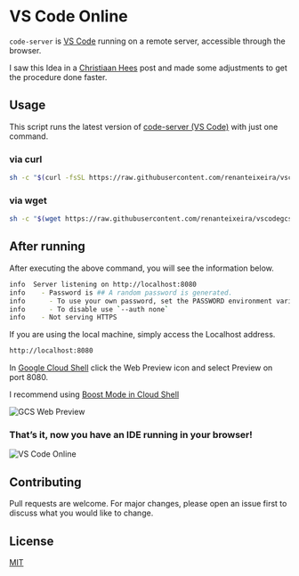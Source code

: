 # VS Code Online

```code-server``` is [VS Code](https://github.com/Microsoft/vscode) running on a remote server, accessible through the browser.

I saw this Idea in a [Christiaan Hees](https://medium.com/google-cloud/how-to-run-visual-studio-code-in-google-cloud-shell-354d125d5748) post and made some adjustments to get the procedure done faster.

## Usage

This script runs the latest version of [code-server (VS Code)](https://github.com/cdr/code-server) with just one command.

### via curl
```bash
sh -c "$(curl -fsSL https://raw.githubusercontent.com/renanteixeira/vscodegcs/master/codeserver.sh)"
```

### via wget
```bash
sh -c "$(wget https://raw.githubusercontent.com/renanteixeira/vscodegcs/master/codeserver.shh -O -)"
```

## After running

After executing the above command, you will see the information below.


```bash
info  Server listening on http://localhost:8080
info    - Password is ## A random password is generated.
info      - To use your own password, set the PASSWORD environment variable
info      - To disable use `--auth none`
info    - Not serving HTTPS
```

If you are using the local machine, simply access the Localhost address.

```bash
http://localhost:8080
```

In [Google Cloud Shell](https://cloud.google.com/shell/) click the Web Preview icon and select Preview on port 8080.

I recommend using [Boost Mode in Cloud Shell](https://cloud.google.com/shell/docs/how-cloud-shell-works#boost_mode)

![GCS Web Preview](https://miro.medium.com/max/636/1*tcyI0xwhSF7Wn1upszdhDA.png)

### That’s it, now you have an IDE running in your browser!
![VS Code Online](https://miro.medium.com/max/1996/1*BVCoNecwFAR7vcmaJ9a2gA.png)

## Contributing
Pull requests are welcome. For major changes, please open an issue first to discuss what you would like to change.

## License
[MIT](https://choosealicense.com/licenses/mit/)